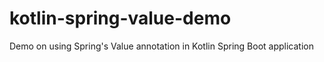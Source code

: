 # kotlin-spring-value-demo
Demo on using Spring's Value annotation in Kotlin Spring Boot application
